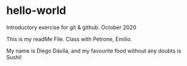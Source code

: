 # hello-world
Introductory exercise for git &amp; github. October 2020

This is my readMe File. 
Class with Petrone, Emilio.

My name is Diego Dávila, and my favourite food without any doubts is Sushi!
